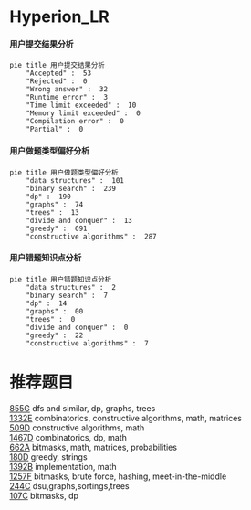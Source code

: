 # Hyperion_LR

<!-- tabs:start -->



#### **用户提交结果分析**

```mermaid
pie title 用户提交结果分析
    "Accepted" :  53
    "Rejected" :  0
    "Wrong answer" :  32
    "Runtime error" :  3
    "Time limit exceeded" :  10
    "Memory limit exceeded" :  0
    "Compilation error" :  0
    "Partial" :  0
```

#### **用户做题类型偏好分析**

```mermaid
pie title 用户做题类型偏好分析
    "data structures" :  101
    "binary search" :  239
    "dp" :  190
    "graphs" :  74
    "trees" :  13
    "divide and conquer" :  13
    "greedy" :  691
    "constructive algorithms" :  287
```
#### **用户错题知识点分析**

```mermaid
pie title 用户错题知识点分析
    "data structures" :  2
    "binary search" :  7
    "dp" :  14
    "graphs" :  00
    "trees" :  0
    "divide and conquer" :  0
    "greedy" :  22
    "constructive algorithms" :  7
```



<!-- tabs:end -->
# 推荐题目
[855G](https://codeforces.com/contest/855/problem/G)		dfs and similar,
                        dp,
                        graphs,
                        trees		  
[1332E](https://codeforces.com/contest/1332/problem/E)		combinatorics,
                        constructive algorithms,
                        math,
                        matrices		  
[509D](https://codeforces.com/contest/509/problem/D)		constructive algorithms,
                        math		  
[1467D](https://codeforces.com/contest/1467/problem/D)		combinatorics,
                        dp,
                        math		  
[662A](https://codeforces.com/contest/662/problem/A)		bitmasks,
                        math,
                        matrices,
                        probabilities		  
[180D](https://codeforces.com/contest/180/problem/D)		greedy,
                        strings		  
[1392B](https://codeforces.com/contest/1392/problem/B)		implementation,
                        math		  
[1257F](https://codeforces.com/contest/1257/problem/F)		bitmasks,
                        brute force,
                        hashing,
                        meet-in-the-middle		  
[244C](https://codeforces.com/contest/244/problem/C)		dsu,graphs,sortings,trees		  
[107C](https://codeforces.com/contest/107/problem/C)		bitmasks,
                        dp		  

